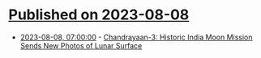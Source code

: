 # [Published on 2023-08-08](index.md)

* [2023-08-08, 07:00:00](https://science.slashdot.org/story/23/08/07/222206/chandrayaan-3-historic-india-moon-mission-sends-new-photos-of-lunar-surface?utm_source=rss1.0mainlinkanon&utm_medium=feed) - [Chandrayaan-3: Historic India Moon Mission Sends New Photos of Lunar Surface](https://science.slashdot.org/story/23/08/07/222206/chandrayaan-3-historic-india-moon-mission-sends-new-photos-of-lunar-surface?utm_source=rss1.0mainlinkanon&utm_medium=feed)
